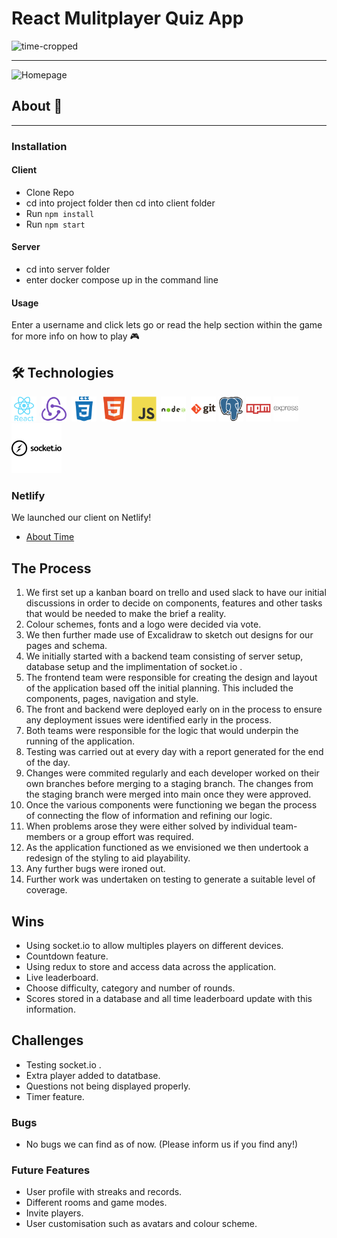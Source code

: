 # React Mulitplayer Quiz App
<div>
<img src="https://i.ibb.co/k1PVV5H/time-cropped.png" alt="time-cropped" border="0" title="abouttimelogo" border="0"width="800" height="250"/>&nbsp;
</div>

---

<div>
<img src="https://i.ibb.co/GkWM8Cv/Screenshot-2022-06-30-at-16-30-55.png" alt="Homepage" border="0" title="Homepage" width="500" height="300"/>&nbsp;

</div>


## About 💾
---
### Installation

#### Client
- Clone Repo
- cd into project folder then cd into client folder
- Run `npm install`
- Run `npm start`

#### Server
- cd into server folder
- enter docker compose up in the command line

#### Usage

Enter a username and click lets go or read the help section within the game for more info on how to play 🎮

## :hammer_and_wrench: Technologies

<div>
  <img src="https://github.com/devicons/devicon/blob/master/icons/react/react-original-wordmark.svg" title="React" alt="React" width="40" height="40"/>&nbsp;
  <img src="https://github.com/devicons/devicon/blob/master/icons/redux/redux-original.svg" title="Redux" alt="Redux " width="40" height="40"/>&nbsp;
  <img src="https://github.com/devicons/devicon/blob/master/icons/css3/css3-plain-wordmark.svg"  title="CSS3" alt="CSS" width="40" height="40"/>&nbsp;
  <img src="https://github.com/devicons/devicon/blob/master/icons/html5/html5-original.svg" title="HTML5" alt="HTML" width="40" height="40"/>&nbsp;
  <img src="https://github.com/devicons/devicon/blob/master/icons/javascript/javascript-original.svg" title="JavaScript" alt="JavaScript" width="40" height="40"/>&nbsp;
  <img src="https://github.com/devicons/devicon/blob/master/icons/nodejs/nodejs-original-wordmark.svg" title="NodeJS" alt="NodeJS" width="40" height="40"/>&nbsp;
  <img src="https://github.com/devicons/devicon/blob/master/icons/git/git-original-wordmark.svg" title="Git" **alt="Git" width="40" height="40"/>
  <img src="https://github.com/devicons/devicon/blob/master/icons/postgresql/postgresql-original.svg" title="PostgresSQL" **alt="PostgresSQL" width="40" height="40"/>
 <img src="https://github.com/devicons/devicon/blob/master/icons/npm/npm-original-wordmark.svg" title="npm" **alt="npm" width="40" height="40"/>
 <img src="https://github.com/devicons/devicon/blob/master/icons/express/express-original-wordmark.svg" title="express" **alt="express" width="40" height="40"/>
 <img src="https://github.com/devicons/devicon/blob/master/icons/socketio/socketio-original-wordmark.svg" title="socket.io" **alt="socket.io" width="80" height="80"/>
 
</div>

### Netlify

We launched our client on Netlify!

- [About Time](https://about-time.netlify.app)

## The Process
1. We first set up a kanban board on trello and used slack to have our initial discussions in order to decide on components, features and other tasks that would be needed to make the brief a reality.
2. Colour schemes, fonts and a logo were decided via vote.
3. We then further made use of Excalidraw to sketch out designs for our pages and schema. 
4. We initially started with a backend team consisting of server setup, database setup and the implimentation of socket.io .
5. The frontend team were responsible for creating the design and layout of the application based off the initial planning. This included the components, pages, navigation and style.
6. The front and backend were deployed early on in the process to ensure any deployment issues were identified early in the process.
7. Both teams were responsible for the logic that would underpin the running of the application.
8. Testing was carried out at every day with a report generated for the end of the day.
9. Changes were commited regularly and each developer worked on their own branches before merging to a staging branch. The changes from the staging branch    were merged into main once they were approved.
10. Once the various components were functioning we began the process of connecting the flow of information and refining our logic.
11. When problems arose they were either solved by individual team-members or a group effort was required.
12. As the application functioned as we envisioned we then undertook a redesign of the styling to aid playability.
13. Any further bugs were ironed out.
14. Further work was undertaken on testing to generate a suitable level of coverage.

## Wins
- Using socket.io to allow multiples players on different devices.
- Countdown feature.
- Using redux to store and access data across the application.
- Live leaderboard.
- Choose difficulty, category and number of rounds.
- Scores stored in a database and all time leaderboard update with this information.

## Challenges
- Testing socket.io .
- Extra player added to datatbase.
- Questions not being displayed properly.
- Timer feature.

### Bugs

- No bugs we can find as of now. (Please inform us if you find any!)

### Future Features
- User profile with streaks and records.
- Different rooms and game modes.
- Invite players.
- User customisation such as avatars and colour scheme.

